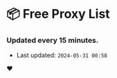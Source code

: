# :package: Free Proxy List
### Updated every 15 minutes.

- Last updated: `2024-05-31 00:58`

:heart:
